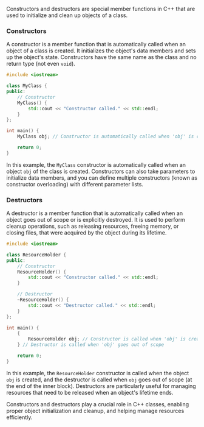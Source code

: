 Constructors and destructors are special member functions in C++ that are used to initialize and clean up objects of a class. 

### Constructors 

A constructor is a member function that is automatically called when an object of a class is created. It initializes the object's data members and sets up the object's state. Constructors have the same name as the class and no return type (not even `void`).

```cpp
#include <iostream>

class MyClass {
public:
    // Constructor
    MyClass() {
        std::cout << "Constructor called." << std::endl;
    }
};

int main() {
    MyClass obj; // Constructor is automatically called when 'obj' is created

    return 0;
}

```

In this example, the `MyClass` constructor is automatically called when an object `obj` of the class is created. Constructors can also take parameters to initialize data members, and you can define multiple constructors (known as constructor overloading) with different parameter lists.


### Destructors 

A destructor is a member function that is automatically called when an object goes out of scope or is explicitly destroyed. It is used to perform cleanup operations, such as releasing resources, freeing memory, or closing files, that were acquired by the object during its lifetime.

```cpp
#include <iostream>

class ResourceHolder {
public:
    // Constructor
    ResourceHolder() {
        std::cout << "Constructor called." << std::endl;
    }

    // Destructor
    ~ResourceHolder() {
        std::cout << "Destructor called." << std::endl;
    }
};

int main() {
    {
        ResourceHolder obj; // Constructor is called when 'obj' is created
    } // Destructor is called when 'obj' goes out of scope

    return 0;
}

```

In this example, the `ResourceHolder` constructor is called when the object `obj` is created, and the destructor is called when `obj` goes out of scope (at the end of the inner block). Destructors are particularly useful for managing resources that need to be released when an object's lifetime ends.

Constructors and destructors play a crucial role in C++ classes, enabling proper object initialization and cleanup, and helping manage resources efficiently.